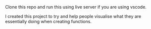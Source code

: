 Clone this repo and run this using live server if you are using vscode.

I created this project to try and help people visualise what they are essentially doing when creating functions.